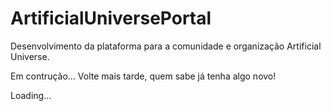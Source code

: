 # ArtificialUniversePortal
Desenvolvimento da plataforma para a comunidade e organização Artificial Universe.


Em contrução...
Volte mais tarde, quem sabe já tenha algo novo!


Loading...

